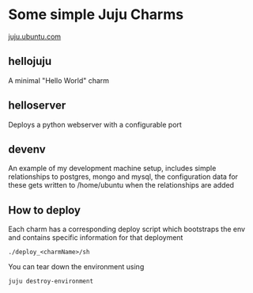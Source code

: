 Some simple Juju Charms
===================

[juju.ubuntu.com](http://juju.ubuntu.com)

hellojuju
------------
A minimal "Hello World" charm

helloserver
----------------
Deploys a python webserver with a configurable port

devenv
------
An example of my development machine setup, includes simple relationships
to postgres, mongo and mysql, the configuration data for these gets written
to /home/ubuntu when the relationships are added

How to deploy
--------------------
Each charm has a corresponding deploy script which bootstraps the env and contains specific information for that deployment
    
    ./deploy_<charmName>/sh

You can tear down the environment using
     
    juju destroy-environment
